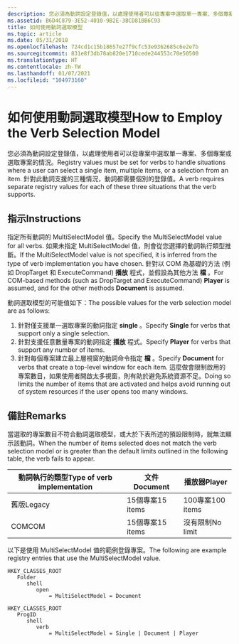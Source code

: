 ```yaml
---
description: 您必須為動詞設定登錄值，以處理使用者可以從專案中選取單一專案、多個專案或選取專案的情況。 針對此動詞支援的三種情況，動詞都需要個別的登錄值。
ms.assetid: B6D4C879-3E52-4010-9B2E-3BCD81BB6C93
title: 如何使用動詞選取模型
ms.topic: article
ms.date: 05/31/2018
ms.openlocfilehash: 724cd1c15b18657e27f9cfc53e9362685c6e2e7b
ms.sourcegitcommit: 831e8f3db78ab820e1710cede244553c70e50500
ms.translationtype: HT
ms.contentlocale: zh-TW
ms.lasthandoff: 01/07/2021
ms.locfileid: "104973160"
---
```

# <a name="how-to-employ-the-verb-selection-model"></a><span data-ttu-id="522ea-104">如何使用動詞選取模型</span><span class="sxs-lookup"><span data-stu-id="522ea-104">How to Employ the Verb Selection Model</span></span>

<span data-ttu-id="522ea-105">您必須為動詞設定登錄值，以處理使用者可以從專案中選取單一專案、多個專案或選取專案的情況。</span><span class="sxs-lookup"><span data-stu-id="522ea-105">Registry values must be set for verbs to handle situations where a user can select a single item, multiple items, or a selection from an item.</span></span> <span data-ttu-id="522ea-106">針對此動詞支援的三種情況，動詞都需要個別的登錄值。</span><span class="sxs-lookup"><span data-stu-id="522ea-106">A verb requires separate registry values for each of these three situations that the verb supports.</span></span>

## <a name="instructions"></a><span data-ttu-id="522ea-107">指示</span><span class="sxs-lookup"><span data-stu-id="522ea-107">Instructions</span></span>


<span data-ttu-id="522ea-108">指定所有動詞的 MultiSelectModel 值。</span><span class="sxs-lookup"><span data-stu-id="522ea-108">Specify the MultiSelectModel value for all verbs.</span></span> <span data-ttu-id="522ea-109">如果未指定 MultiSelectModel 值，則會從您選擇的動詞執行類型推斷。</span><span class="sxs-lookup"><span data-stu-id="522ea-109">If the MultiSelectModel value is not specified, it is inferred from the type of verb implementation you have chosen.</span></span> <span data-ttu-id="522ea-110">針對以 COM 為基礎的方法 (例如 DropTarget 和 ExecuteCommand) **播放** 程式，並假設為其他方法 **檔** 。</span><span class="sxs-lookup"><span data-stu-id="522ea-110">For COM-based methods (such as DropTarget and ExecuteCommand) **Player** is assumed, and for the other methods **Document** is assumed.</span></span>

<span data-ttu-id="522ea-111">動詞選取模型的可能值如下：</span><span class="sxs-lookup"><span data-stu-id="522ea-111">The possible values for the verb selection model are as follows:</span></span>

1.  <span data-ttu-id="522ea-112">針對僅支援單一選取專案的動詞指定 **single** 。</span><span class="sxs-lookup"><span data-stu-id="522ea-112">Specify **Single** for verbs that support only a single selection.</span></span>
2.  <span data-ttu-id="522ea-113">針對支援任意數量專案的動詞指定 **播放** 程式。</span><span class="sxs-lookup"><span data-stu-id="522ea-113">Specify **Player** for verbs that support any number of items.</span></span>
3.  <span data-ttu-id="522ea-114">針對每個專案建立最上層視窗的動詞命令指定 **檔** 。</span><span class="sxs-lookup"><span data-stu-id="522ea-114">Specify **Document** for verbs that create a top-level window for each item.</span></span> <span data-ttu-id="522ea-115">這麼做會限制啟用的專案數目，如果使用者開啟太多視窗，則有助於避免系統資源不足。</span><span class="sxs-lookup"><span data-stu-id="522ea-115">Doing so limits the number of items that are activated and helps avoid running out of system resources if the user opens too many windows.</span></span>

## <a name="remarks"></a><span data-ttu-id="522ea-116">備註</span><span class="sxs-lookup"><span data-stu-id="522ea-116">Remarks</span></span>

<span data-ttu-id="522ea-117">當選取的專案數目不符合動詞選取模型，或大於下表所述的預設限制時，就無法顯示該動詞。</span><span class="sxs-lookup"><span data-stu-id="522ea-117">When the number of items selected does not match the verb selection model or is greater than the default limits outlined in the following table, the verb fails to appear.</span></span>



| <span data-ttu-id="522ea-118">動詞執行的類型</span><span class="sxs-lookup"><span data-stu-id="522ea-118">Type of verb implementation</span></span> | <span data-ttu-id="522ea-119">文件</span><span class="sxs-lookup"><span data-stu-id="522ea-119">Document</span></span> | <span data-ttu-id="522ea-120">播放器</span><span class="sxs-lookup"><span data-stu-id="522ea-120">Player</span></span>    |
|-----------------------------|----------|-----------|
| <span data-ttu-id="522ea-121">舊版</span><span class="sxs-lookup"><span data-stu-id="522ea-121">Legacy</span></span>                      | <span data-ttu-id="522ea-122">15個專案</span><span class="sxs-lookup"><span data-stu-id="522ea-122">15 items</span></span> | <span data-ttu-id="522ea-123">100專案</span><span class="sxs-lookup"><span data-stu-id="522ea-123">100 items</span></span> |
| <span data-ttu-id="522ea-124">COM</span><span class="sxs-lookup"><span data-stu-id="522ea-124">COM</span></span>                         | <span data-ttu-id="522ea-125">15個專案</span><span class="sxs-lookup"><span data-stu-id="522ea-125">15 items</span></span> | <span data-ttu-id="522ea-126">沒有限制</span><span class="sxs-lookup"><span data-stu-id="522ea-126">No limit</span></span>  |



 

<span data-ttu-id="522ea-127">以下是使用 MultiSelectModel 值的範例登錄專案。</span><span class="sxs-lookup"><span data-stu-id="522ea-127">The following are example registry entries that use the MultiSelectModel value.</span></span>

```
HKEY_CLASSES_ROOT
   Folder
      shell
         open
             = MultiSelectModel = Document
```

```
HKEY_CLASSES_ROOT
   ProgID
      shell
         verb
             = MultiSelectModel = Single | Document | Player
```

 

 



